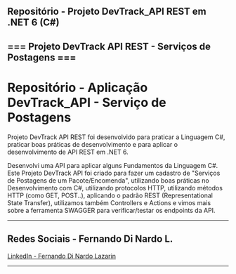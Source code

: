 ## Repositório - Projeto DevTrack_API REST em .NET 6 (C#) ##

## === Projeto DevTrack API REST - Serviços de Postagens ===

# Repositório - Aplicação DevTrack_API - Serviço de Postagens
Projeto DevTrack API REST foi desenvolvido para praticar a Linguagem C#, praticar boas práticas de desenvolvimento
e para aplicar o desenvolvimento de API REST em .NET 6.

Desenvolvi uma API para aplicar alguns Fundamentos da Linguagem C#. Este Projeto DevTrack API foi criado para 
fazer um cadastro de "Serviços de Postagens de um Pacote/Encomenda", utilizando boas práticas no Desenvolvimento com C#,
utilizando protocolos HTTP, utilizando métodos HTTP (como GET, POST..), aplicando o padrão REST (Representational State Transfer), 
utilizamos também Controllers e Actions e vimos mais sobre a ferramenta SWAGGER para verificar/testar os endpoints da API.

---

## Redes Sociais - Fernando Di Nardo L.
[LinkedIn - Fernando Di Nardo Lazarin](https://www.linkedin.com/in/fernando-di-nardo-lazarin-82037975/)

---
